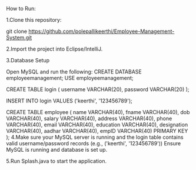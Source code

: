 How to Run:

1.Clone this repository:

git clone https://github.com/polepallikeerthi/Employee-Management-System.git

2.Import the project into Eclipse/IntelliJ.

3.Database Setup

Open MySQL and run the following:
CREATE DATABASE employeemanagement;
USE employeemanagement;

CREATE TABLE login (
username VARCHAR(20),
password VARCHAR(20)
);

INSERT INTO login VALUES ('keerthi', '123456789');

CREATE TABLE employee (
name VARCHAR(40),
fname VARCHAR(40),
dob VARCHAR(40),
salary VARCHAR(40),
address VARCHAR(40),
phone VARCHAR(40),
email VARCHAR(40),
education VARCHAR(40),
designation VARCHAR(40),
aadhar VARCHAR(40),
empID VARCHAR(40) PRIMARY KEY
);
4.Make sure your MySQL server is running and the login table contains valid username/password records (e.g., ('keerthi', '123456789'))
Ensure MySQL is running and database is set up.

5.Run Splash.java to start the application.
